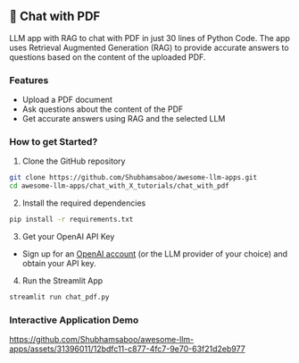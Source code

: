 ## 📄 Chat with PDF 

LLM app with RAG to chat with PDF in just 30 lines of Python Code. The app uses Retrieval Augmented Generation (RAG) to provide accurate answers to questions based on the content of the uploaded PDF.

### Features

- Upload a PDF document
- Ask questions about the content of the PDF
- Get accurate answers using RAG and the selected LLM

### How to get Started?

1. Clone the GitHub repository

```bash
git clone https://github.com/Shubhamsaboo/awesome-llm-apps.git
cd awesome-llm-apps/chat_with_X_tutorials/chat_with_pdf
```
2. Install the required dependencies

```bash
pip install -r requirements.txt
```
3. Get your OpenAI API Key

- Sign up for an [OpenAI account](https://platform.openai.com/) (or the LLM provider of your choice) and obtain your API key.

4. Run the Streamlit App
```bash
streamlit run chat_pdf.py
```
### Interactive Application Demo
https://github.com/Shubhamsaboo/awesome-llm-apps/assets/31396011/12bdfc11-c877-4fc7-9e70-63f21d2eb977

